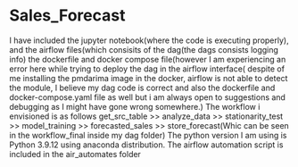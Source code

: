 # Sales_Forecast
I have included the jupyter notebook(where the code is executing properly), and the airflow files(which consisits of the dag(the dags consists logging info) the dockerfile and docker compose file(however I am experiencing an error here while trying to deploy the dag in the airflow interface( despite of me installing the pmdarima image in the docker, airflow is not able to detect the module, I believe my dag code is correct and also the dockerfile and docker-compose.yaml file as well but i am always open to suggestions and debugging as I might have gone wrong somewhere.)
The workflow i envisioned is as follows  get_src_table >> analyze_data >> stationarity_test >> model_training >> forecasted_sales >> store_forecast(Whic can be seen in the workflow_final inside my dag folder)
The python version I am using is Python 3.9.12 using anaconda distribution.
The airflow automation script is included in the air_automates folder
